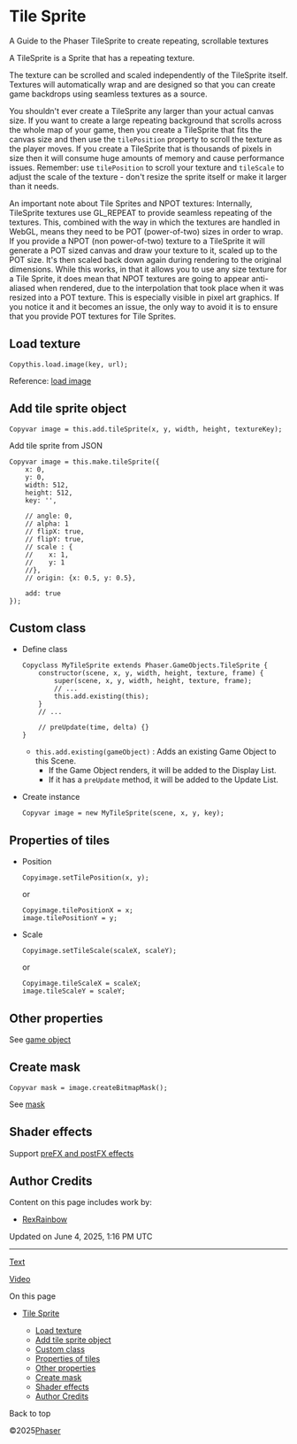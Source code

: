 # Tile Sprite

A Guide to the Phaser TileSprite to create repeating, scrollable textures

A TileSprite is a Sprite that has a repeating texture.

The texture can be scrolled and scaled independently of the TileSprite itself. Textures will automatically wrap and are designed so that you can create game backdrops using seamless textures as a source.

You shouldn't ever create a TileSprite any larger than your actual canvas size. If you want to create a large repeating background that scrolls across the whole map of your game, then you create a TileSprite that fits the canvas size and then use the `tilePosition` property to scroll the texture as the player moves. If you create a TileSprite that is thousands of pixels in size then it will consume huge amounts of memory and cause performance issues. Remember: use `tilePosition` to scroll your texture and `tileScale` to adjust the scale of the texture - don't resize the sprite itself or make it larger than it needs.

An important note about Tile Sprites and NPOT textures: Internally, TileSprite textures use GL\_REPEAT to provide seamless repeating of the textures. This, combined with the way in which the textures are handled in WebGL, means they need to be POT (power-of-two) sizes in order to wrap. If you provide a NPOT (non power-of-two) texture to a TileSprite it will generate a POT sized canvas and draw your texture to it, scaled up to the POT size. It's then scaled back down again during rendering to the original dimensions. While this works, in that it allows you to use any size texture for a Tile Sprite, it does mean that NPOT textures are going to appear anti-aliased when rendered, due to the interpolation that took place when it was resized into a POT texture. This is especially visible in pixel art graphics. If you notice it and it becomes an issue, the only way to avoid it is to ensure that you provide POT textures for Tile Sprites.

## Load texture

```
Copythis.load.image(key, url);

```

Reference: [load image](../loader.md)

## Add tile sprite object

```
Copyvar image = this.add.tileSprite(x, y, width, height, textureKey);

```

Add tile sprite from JSON

```
Copyvar image = this.make.tileSprite({
    x: 0,
    y: 0,
    width: 512,
    height: 512,
    key: '',

    // angle: 0,
    // alpha: 1
    // flipX: true,
    // flipY: true,
    // scale : {
    //    x: 1,
    //    y: 1
    //},
    // origin: {x: 0.5, y: 0.5},

    add: true
});

```

## Custom class

* Define class

  ```
  Copyclass MyTileSprite extends Phaser.GameObjects.TileSprite {
      constructor(scene, x, y, width, height, texture, frame) {
          super(scene, x, y, width, height, texture, frame);
          // ...
          this.add.existing(this);
      }
      // ...

      // preUpdate(time, delta) {}
  }

  ```

  + `this.add.existing(gameObject)` : Adds an existing Game Object to this Scene.
    - If the Game Object renders, it will be added to the Display List.
    - If it has a `preUpdate` method, it will be added to the Update List.
* Create instance

  ```
  Copyvar image = new MyTileSprite(scene, x, y, key);

  ```

## Properties of tiles

* Position

  ```
  Copyimage.setTilePosition(x, y);

  ```

  or

  ```
  Copyimage.tilePositionX = x;
  image.tilePositionY = y;

  ```
* Scale

  ```
  Copyimage.setTileScale(scaleX, scaleY);

  ```

  or

  ```
  Copyimage.tileScaleX = scaleX;
  image.tileScaleY = scaleY;

  ```

## Other properties

See [game object](../gameobjects.md)

## Create mask

```
Copyvar mask = image.createBitmapMask();

```

See [mask](../display.md)

## Shader effects

Support [preFX and postFX effects](shader.md)

## Author Credits

Content on this page includes work by:

* [RexRainbow](https://github.com/rexrainbow)

Updated on June 4, 2025, 1:16 PM UTC

---

[Text](text.md)

[Video](video.md)

On this page

* [Tile Sprite](#tile-sprite)

  + [Load texture](#load-texture)
  + [Add tile sprite object](#add-tile-sprite-object)
  + [Custom class](#custom-class)
  + [Properties of tiles](#properties-of-tiles)
  + [Other properties](#other-properties)
  + [Create mask](#create-mask)
  + [Shader effects](#shader-effects)
  + [Author Credits](#author-credits)

Back to top

©2025[Phaser](../../../index.md)